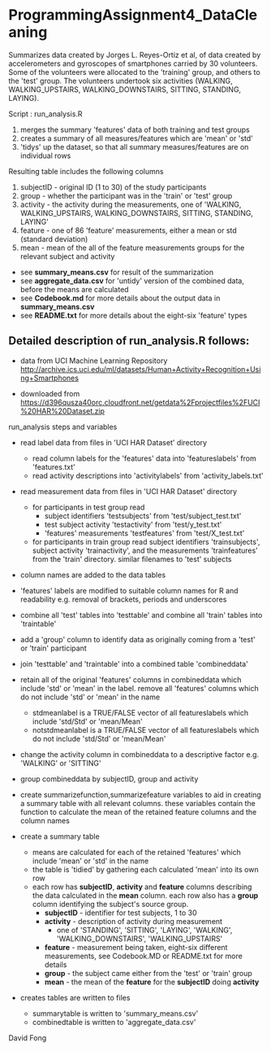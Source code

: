 # ProgrammingAssignment4_DataCleaning

Summarizes data created by Jorges L. Reyes-Ortiz et al, of data created by accelerometers and gyroscopes of smartphones
carried by 30 volunteers. Some of the volunteers were allocated to the 'training' group, and others to the 'test' group.
The volunteers undertook six activities (WALKING, WALKING_UPSTAIRS, WALKING_DOWNSTAIRS, SITTING, STANDING, LAYING).

Script : run_analysis.R 
1. merges the summary 'features' data of both training and test groups
2. creates a summary of all measures/features which are 'mean' or 'std'
3. 'tidys' up the dataset, so that all summary measures/features are on individual rows

Resulting table includes the following columns

1. subjectID - original ID (1 to 30) of the study participants
2. group - whether the participant was in the 'train' or 'test' group
3. activity - the activity during the measurements, one of 'WALKING, WALKING_UPSTAIRS, WALKING_DOWNSTAIRS, SITTING, STANDING, LAYING'
4. feature - one of 86 'feature' measurements, either a mean or std (standard deviation)
5. mean - mean of the all of the feature measurements groups for the relevant subject and activity

* see **summary_means.csv** for result of the summarization
* see **aggregate_data.csv** for 'untidy' version of the combined data, before the means are calculated
* see **Codebook.md** for more details about the output data in **summary_means.csv**
* see **README.txt** for more details about the eight-six 'feature' types

## Detailed description of run_analysis.R follows:

* data from UCI Machine Learning Repository
http://archive.ics.uci.edu/ml/datasets/Human+Activity+Recognition+Using+Smartphones

* downloaded from 
https://d396qusza40orc.cloudfront.net/getdata%2Fprojectfiles%2FUCI%20HAR%20Dataset.zip

run_analysis steps and variables

* read label data from files in 'UCI HAR Dataset' directory
  * read column labels for the 'features' data into 'featureslabels' from 'features.txt'
  * read activity descriptions into 'activitylabels' from 'activity_labels.txt'

* read measurement data from files in 'UCI HAR Dataset' directory
  * for participants in test group read
    * subject identifiers 'testsubjects' from 'test/subject_test.txt'
    * test subject activity 'testactivity' from 'test/y_test.txt'
    * 'features' measurements 'testfeatures' from 'test/X_test.txt'
  * for participants in train group read subject identifiers 'trainsubjects', subject activity 'trainactivity', and the measurements 'trainfeatures' from the 'train' directory. similar filenames to 'test' subjects

* column names are added to the data tables
 * 'features' labels are modified to suitable column names for R and readability e.g. removal of brackets, periods and underscores

* combine all 'test' tables into 'testtable' and combine all 'train' tables into 'traintable'
* add a 'group' column to identify data as originally coming from a 'test' or 'train' participant

* join 'testtable' and 'traintable' into a combined table 'combineddata'

* retain all of the original 'features' columns in combineddata which include 'std' or 'mean' in the label. remove all 'features' columns which do not include 'std' or 'mean' in the name
  * stdmeanlabel is a TRUE/FALSE vector of all featureslabels which include 'std/Std' or 'mean/Mean'
  * notstdmeanlabel is a TRUE/FALSE vector of all featureslabels which do not include 'std/Std' or 'mean/Mean'

* change the activity column in combineddata to a descriptive factor e.g. 'WALKING' or 'SITTING'

* group combineddata by subjectID, group and activity

* create summarizefunction,summarizefeature variables to aid in creating a summary table with all relevant columns. these variables contain the function to calculate the mean of the retained feature columns and the column names

* create a summary table
  * means are calculated for each of the retained 'features' which include 'mean' or 'std' in the name
  * the table is 'tidied' by gathering each calculated 'mean' into its own row
  * each row has **subjectID**, **activity** and **feature** columns describing the data calculated in the **mean** column. each row also has a **group** column identifying the subject's source group.
    * **subjectID** - identifier for test subjects, 1 to 30
    * **activity** - description of activity during measurement
      * one of 'STANDING', 'SITTING', 'LAYING', 'WALKING', 'WALKING_DOWNSTAIRS', 'WALKING_UPSTAIRS'
    * **feature** - measurement being taken, eight-six different measurements, see Codebook.MD or README.txt for more details
    * **group** - the subject came either from the 'test' or 'train' group
    * **mean** - the mean of the **feature** for the **subjectID** doing **activity**

* creates tables are written to files
  * summarytable is written to 'summary_means.csv'
  * combinedtable is written to 'aggregate_data.csv'

David Fong
